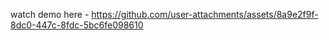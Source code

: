 watch demo here - 
https://github.com/user-attachments/assets/8a9e2f9f-8dc0-447c-8fdc-5bc6fe098610

